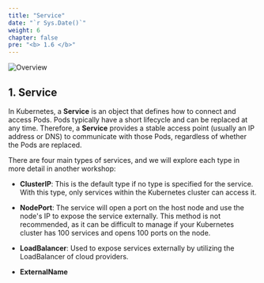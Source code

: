 ```yaml
---
title: "Service"
date: "`r Sys.Date()`"
weight: 6
chapter: false
pre: "<b> 1.6 </b>"
---
```


![Overview](/fcj-ss2-workshop-002/images/1-Basic_concepts./07.png)

## 1. Service

In Kubernetes, a **Service** is an object that defines how to connect and access Pods. Pods typically have a short lifecycle and can be replaced at any time. Therefore, a **Service** provides a stable access point (usually an IP address or DNS) to communicate with those Pods, regardless of whether the Pods are replaced.

There are four main types of services, and we will explore each type in more detail in another workshop:

- **ClusterIP**: This is the default type if no type is specified for the service. With this type, only services within the Kubernetes cluster can access it.

- **NodePort**: The service will open a port on the host node and use the node's IP to expose the service externally. This method is not recommended, as it can be difficult to manage if your Kubernetes cluster has 100 services and opens 100 ports on the node.

- **LoadBalancer**: Used to expose services externally by utilizing the LoadBalancer of cloud providers.

- **ExternalName**
